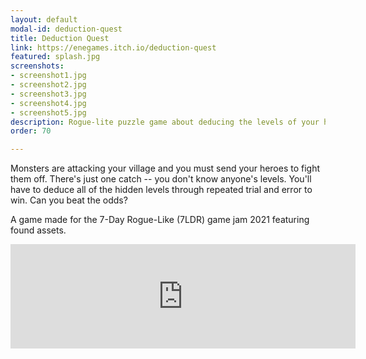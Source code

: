 ```yaml
---
layout: default
modal-id: deduction-quest
title: Deduction Quest
link: https://enegames.itch.io/deduction-quest
featured: splash.jpg
screenshots:
- screenshot1.jpg
- screenshot2.jpg
- screenshot3.jpg
- screenshot4.jpg
- screenshot5.jpg
description: Rogue-lite puzzle game about deducing the levels of your heroes and monsters
order: 70

---
```


Monsters are attacking your village and you must send your heroes to fight them off.  There's just one catch -- you don't know anyone's levels.  You'll have to deduce all of the hidden levels through repeated trial and error to win.  Can you beat the odds?

A game made for the 7-Day Rogue-Like (7LDR) game jam 2021 featuring found assets.

<iframe
src="https://itch.io/embed/957908?bg_color=A17314&amp;fg_color=151826&amp;link_color=e0b252&amp;border_color=434654"
width="552" height="167" frameborder="0"><a
href="https://enegames.itch.io/deduction-quest">Deduction Quest by
enegames</a></iframe>

